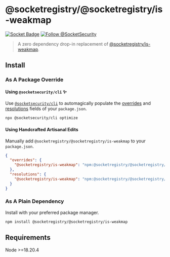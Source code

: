 # @socketregistry/@socketregistry/is-weakmap

[![Socket Badge](https://socket.dev/api/badge/npm/package/@socketregistry/@socketregistry/is-weakmap)](https://socket.dev/npm/package/@socketregistry/@socketregistry/is-weakmap)
[![Follow @SocketSecurity](https://img.shields.io/twitter/follow/SocketSecurity?style=social)](https://twitter.com/SocketSecurity)

> A zero dependency drop-in replacement of
> [@socketregistry/is-weakmap](https://www.npmjs.com/package/@socketregistry/is-weakmap).

## Install

### As A Package Override

#### Using `@socketsecurity/cli` :sparkles:

Use [`@socketsecurity/cli`](https://www.npmjs.com/package/@socketsecurity/cli)
to automagically populate the
[overrides](https://docs.npmjs.com/cli/v9/configuring-npm/package-json#overrides)
and [resolutions](https://yarnpkg.com/configuration/manifest#resolutions) fields
of your `package.json`.

```sh
npx @socketsecurity/cli optimize
```

#### Using Handcrafted Artisanal Edits

Manually add `@socketregistry/@socketregistry/is-weakmap` to your
`package.json`.

```json
{
  "overrides": {
    "@socketregistry/is-weakmap": "npm:@socketregistry/@socketregistry/is-weakmap@^1"
  },
  "resolutions": {
    "@socketregistry/is-weakmap": "npm:@socketregistry/@socketregistry/is-weakmap@^1"
  }
}
```

### As A Plain Dependency

Install with your preferred package manager.

```sh
npm install @socketregistry/@socketregistry/is-weakmap
```

## Requirements

Node &gt;=18.20.4
